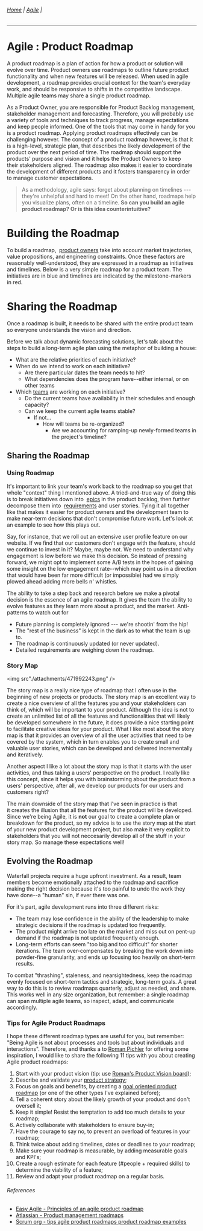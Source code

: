 ###### [Home](https://github.com/RyKaj/Documentation/blob/master/README.md) | [Agile](https://github.com/RyKaj/Documentation/tree/master/Agile/README.md) |
------------


Agile : Product Roadmap 
=======================

A product roadmap is a plan of action for how a product or solution will evolve over time. Product owners use roadmaps to outline future product functionality and when new features will be released. When used in agile development, a roadmap provides crucial context for the team\'s everyday work, and should be responsive to shifts in the competitive landscape. Multiple agile teams may share a single product roadmap.

As a Product Owner, you are responsible for Product Backlog management, stakeholder management and forecasting. Therefore, you will probably use a variety of tools and techniques to track progress, manage expectations and keep people informed. One of the tools that may come in handy for you is a product roadmap. Applying product roadmaps effectively can be challenging however. The concept of a product roadmap however, is that it is a high-level, strategic plan, that describes the likely development of the product over the next period of time. The roadmap should support the products\' purpose and vision and it helps the Product Owners to keep their stakeholders aligned. The roadmap also makes it easier to coordinate the development of different products and it fosters transparency in order to manage customer expectations.

> As a methodology, agile says: forget about planning on timelines --- they're unhelpful and hard to meet! On the other hand, roadmaps help you visualize plans, often on a timeline. **So can you build an agile product roadmap? Or is this idea counterintuitive?**



Building the Roadmap
====================

To build a roadmap,  [product owners](https://www.atlassian.com/agile/product-management) take into account market trajectories, value propositions, and engineering constraints. Once these factors are reasonably well-understood, they are expressed in a roadmap as initiatives and timelines. Below is a very simple roadmap for a product team. The initiatives are in blue and timelines are indicated by the milestone-markers in red.

Sharing the Roadmap
===================

Once a roadmap is built, it needs to be shared with the entire product team so everyone understands the vision and direction.

Before we talk about dynamic forecasting solutions, let\'s talk about the steps to build a long-term agile plan using the metaphor of building a house:

-   What are the relative priorities of each initiative?
-   When do we intend to work on each initiative?
    -   Are there particular dates the team needs to hit?
    -   What dependencies does the program have--either internal, or on other teams
-   Which [teams](https://www.atlassian.com/agile/teams) are
    working on each initiative?
    -   Do the current teams have availability in their schedules and enough capacity?
    -   Can we keep the current agile teams stable?
        -   If not\...
            -   How will teams be re-organized?
                -   Are we accounting for ramping-up newly-formed teams in the project\'s timeline?

Sharing the Roadmap
-------------------

### Using Roadmap 

It\'s important to link your team\'s work back to the roadmap so you get that whole \"context\" thing I mentioned above. A tried-and-true way of doing this is to break initiatives down into  [epics](https://www.atlassian.com/agile/project-management/epics-stories-themes) in the product backlog, then further decompose them into  [requirements](https://www.atlassian.com/agile/product-management/requirements) and user stories. Tying it all together like that makes it easier for product owners and the development team to make near-term decisions that don\'t compromise future work. Let\'s look at an example to see how this plays out.

Say, for instance, that we roll out an extensive user profile feature on our website. If we find that our customers don\'t engage with the feature, should we continue to invest in it? Maybe, maybe not. We need to understand why engagement is low before we make this decision. So instead of pressing forward, we might opt to implement some A/B tests in the hopes of gaining some insight on the low engagement rate--which may point us in a direction that would have been far more difficult (or impossible) had we simply plowed ahead adding more bells n\' whistles.

The ability to take a step back and research before we make a pivotal decision is the essence of an agile roadmap. It gives the team the ability to evolve features as they learn more about a product, and the market. Anti-patterns to watch out for

-   Future planning is completely ignored --- we\'re shootin\' from the hip!
-   The \"rest of the business\" is kept in the dark as to what the team is up to.
-   The roadmap is continuously updated (or never updated).
-   Detailed requirements are weighing down the roadmap.

### Story Map 

<img src"./attachments/471992243.png"  />

The story map is a really nice type of roadmap that I often use in the beginning of new projects or products. The story map is an excellent way to create a nice overview of all the features you and your stakeholders can think of, which will be important to your product. Although the idea is not to create an unlimited list of all the features and functionalities that will likely be developed somewhere in the future, it does provide a nice starting point to facilitate creative ideas for your product. What I like most about the story map is that it provides an overview of all the user activities that need to be covered by the system, which in turn enables you to create small and valuable user stories, which can be developed and delivered incrementally and iteratively.

Another aspect I like a lot about the story map is that it starts with the user activities, and thus taking a users\' perspective on the product. I really like this concept, since it helps you with brainstorming about the product from a users\' perspective, after all, we develop our products for our users and customers right?

The main downside of the story map that I\'ve seen in practice is that it creates the illusion that all the features for the product will be developed. Since we\'re being Agile, it is **not** our goal to create a complete plan or breakdown for the product, so my advice is to use the story map at the start of your new product development project, but also make it very explicit to stakeholders that you will not neccesarily develop all of the stuff in your story map. So manage these expectations well!

Evolving the Roadmap
--------------------

Waterfall projects require a huge upfront investment. As a result, team members become emotionally attached to the roadmap and sacrifice making the right decision because it\'s too painful to undo the work they have done--a \"human\" sin, if ever there was one.

For it\'s part, agile development runs into three different risks:

-   The team may lose confidence in the ability of the leadership to make strategic decisions if the roadmap is updated too frequently.
-   The product might arrive too late on the market and miss out on pent-up demand if the roadmap is not updated frequently enough.
-   Long-term efforts can seem \"too big and too difficult\" for shorter iterations. The team over-compensates by breaking the work down into powder-fine granularity, and ends up focusing too heavily on short-term results.

To combat \"thrashing\", staleness, and nearsightedness, keep the roadmap evenly focused on short-term tactics and strategic, long-term goals. A great way to do this is to review roadmaps quarterly, adjust as needed, and share. This works well in any size organization, but remember: a single roadmap can span multiple agile teams, so inspect, adapt, and communicate accordingly.

### Tips for Agile Product Roadmaps

I hope these different roadmap types are useful for you, but remember: \"Being Agile is not about processes and tools but about individuals and interactions\". Therefore, and thanks a to [Roman Pichler](http://www.romanpichler.com/blog/10-tips-creating-agile-product-roadmap/) for offering some inspiration, I would like to share the following 11 tips with you about creating Agile product roadmaps:

1.  Start with your product vision (tip: use [Roman\'s Product Vision board](http://www.romanpichler.com/tools/vision-board/));
2.  Describe and validate your [product strategy](http://www.romanpichler.com/blog/elements-definition-product-strategy/);
3.  Focus on goals and benefits, by creating a [goal oriented product roadmap](http://www.romanpichler.com/blog/goal-oriented-agile-product-roadmap/) (or one of the other types I\'ve explained before);
4.  Tell a coherent story about the likely growth of your product and don\'t oversell it;
5.  Keep it simple! Resist the temptation to add too much details to your roadmap;
6.  Actively collaborate with stakeholders to ensure buy-in;
7.  Have the courage to say no, to prevent an overload of features in your roadmap;
8.  Think twice about adding timelines, dates or deadlines to your roadmap;
9.  Make sure your roadmap is measurable, by adding measurable goals and KPI\'s;
10. Create a rough estimate for each feature (\#people + required skills) to determine the viability of a feature;
11. Review and adapt your product roadmap on a regular basis.

###### References

-   [Easy Agile - Principles of an agile product roadmap](https://blog.easyagile.com/principles-of-an-agile-product-roadmap-a2480e4bb49d)
-   [Atlassian - Product management roadmaps](https://www.atlassian.com/agile/product-management/roadmaps)
-   [Scrum org - tips agile product roadmaps product roadmap examples](https://www.scrum.org/resources/blog/tips-agile-product-roadmaps-product-roadmap-examples)

